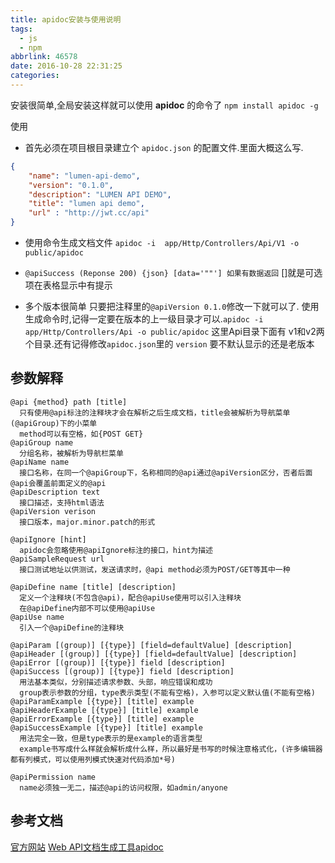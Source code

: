 ```yaml
---
title: apidoc安装与使用说明
tags:
  - js
  - npm
abbrlink: 46578
date: 2016-10-28 22:31:25
categories:
---
```

安装很简单,全局安装这样就可以使用 **apidoc** 的命令了
`npm install apidoc -g `

使用
- 首先必须在项目根目录建立个 `apidoc.json` 的配置文件.里面大概这么写.
```json
{
    "name": "lumen-api-demo",
    "version": "0.1.0",
    "description": "LUMEN API DEMO",
    "title": "lumen api demo",
    "url" : "http://jwt.cc/api"
}
```

- 使用命令生成文档文件 `apidoc -i  app/Http/Controllers/Api/V1 -o public/apidoc`

-  `@apiSuccess (Reponse 200) {json} [data='""'] 如果有数据返回` []就是可选项在表格显示中有提示

- 多个版本很简单 只要把注释里的`@apiVersion 0.1.0`修改一下就可以了. 使用生成命令时,记得一定要在版本的上一级目录才可以.`apidoc -i  app/Http/Controllers/Api -o public/apidoc` 这里Api目录下面有 v1和v2两个目录.还有记得修改`apidoc.json`里的 `version` 要不默认显示的还是老版本

## 参数解释

```
@api {method} path [title]
  只有使用@api标注的注释块才会在解析之后生成文档，title会被解析为导航菜单(@apiGroup)下的小菜单
  method可以有空格，如{POST GET}
@apiGroup name
  分组名称，被解析为导航栏菜单
@apiName name
  接口名称，在同一个@apiGroup下，名称相同的@api通过@apiVersion区分，否者后面@api会覆盖前面定义的@api
@apiDescription text
  接口描述，支持html语法
@apiVersion verison
  接口版本，major.minor.patch的形式

@apiIgnore [hint]
  apidoc会忽略使用@apiIgnore标注的接口，hint为描述
@apiSampleRequest url
  接口测试地址以供测试，发送请求时，@api method必须为POST/GET等其中一种

@apiDefine name [title] [description]
  定义一个注释块(不包含@api)，配合@apiUse使用可以引入注释块
  在@apiDefine内部不可以使用@apiUse
@apiUse name
  引入一个@apiDefine的注释块

@apiParam [(group)] [{type}] [field=defaultValue] [description]
@apiHeader [(group)] [{type}] [field=defaultValue] [description]
@apiError [(group)] [{type}] field [description]
@apiSuccess [(group)] [{type}] field [description]
  用法基本类似，分别描述请求参数、头部，响应错误和成功
  group表示参数的分组，type表示类型(不能有空格)，入参可以定义默认值(不能有空格)
@apiParamExample [{type}] [title] example
@apiHeaderExample [{type}] [title] example
@apiErrorExample [{type}] [title] example
@apiSuccessExample [{type}] [title] example
  用法完全一致，但是type表示的是example的语言类型
  example书写成什么样就会解析成什么样，所以最好是书写的时候注意格式化，(许多编辑器都有列模式，可以使用列模式快速对代码添加*号)

@apiPermission name
  name必须独一无二，描述@api的访问权限，如admin/anyone
```


## 参考文档
[官方网站](http://apidocjs.com/#demo)
[Web API文档生成工具apidoc](http://www.jianshu.com/p/bb5a4f5e588a)
